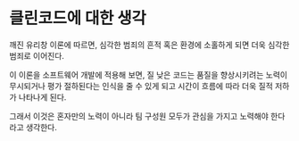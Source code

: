 # 클린코드에 대한 생각
깨진 유리창 이론에 따르면, 심각한 범죄의 흔적 혹은 환경에 소홀하게 되면 더욱 심각한 범죄로 이어진다.

이 이론을 소프트웨어 개발에 적용해 보면, 질 낮은 코드는 품질을 향상시키려는 노력이 무시되거나 평가 절하된다는 인식을 줄 수 있게 되고 시간이 흐름에 따라 더욱 질적 저하가 나타나게 된다. 

그래서 이것은 혼자만의 노력이 아니라 팀 구성원 모두가 관심을 가지고 노력해야 한다라고 생각한다.